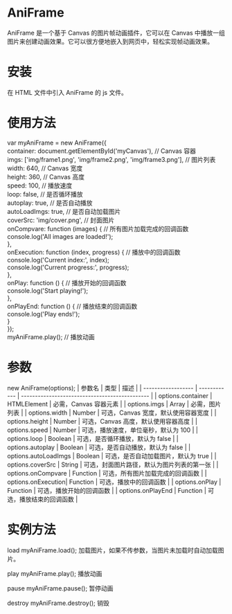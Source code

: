 # AniFrame
AniFrame 是一个基于 Canvas 的图片帧动画插件，它可以在 Canvas 中播放一组图片来创建动画效果。它可以很方便地嵌入到网页中，轻松实现帧动画效果。
# 安装
在 HTML 文件中引入 AniFrame 的 js 文件。
<script src="AniFrame.js"></script>

# 使用方法
var myAniFrame = new AniFrame({  
    container: document.getElementById('myCanvas'), // Canvas 容器  
    imgs: ['img/frame1.png', 'img/frame2.png', 'img/frame3.png'], // 图片列表  
    width: 640, // Canvas 宽度  
    height: 360, // Canvas 高度  
    speed: 100, // 播放速度  
    loop: false, // 是否循环播放  
    autoplay: true, // 是否自动播放  
    autoLoadImgs: true, // 是否自动加载图片  
    coverSrc: 'img/cover.png', // 封面图片  
    onCompvare: function (images) { // 所有图片加载完成的回调函数  
        console.log('All images are loaded!');  
    },  
    onExecution: function (index, progress) { // 播放中的回调函数  
        console.log('Current index:', index);  
        console.log('Current progress:', progress);  
    },  
    onPlay: function () { // 播放开始的回调函数  
        console.log('Start playing!');  
    },  
    onPlayEnd: function () { // 播放结束的回调函数  
        console.log('Play ends!');  
    }  
});  
myAniFrame.play(); // 播放动画

# 参数
new AniFrame(options);
| 参数名             | 类型         | 描述                                           |
| ------------------ | ------------ | ---------------------------------------------- |
| options.container  | HTMLElement | 必需，Canvas 容器元素                          |
| options.imgs       | Array        | 必需，图片列表                                |
| options.width      | Number       | 可选，Canvas 宽度，默认使用容器宽度            |
| options.height     | Number       | 可选，Canvas 高度，默认使用容器高度            |
| options.speed      | Number       | 可选，播放速度，单位毫秒，默认为 100           |
| options.loop       | Boolean      | 可选，是否循环播放，默认为 false               |
| options.autoplay   | Boolean      | 可选，是否自动播放，默认为 false               |
| options.autoLoadImgs | Boolean    | 可选，是否自动加载图片，默认为 true           |
| options.coverSrc   | String       | 可选，封面图片路径，默认为图片列表的第一张    |
| options.onCompvare | Function     | 可选，所有图片加载完成的回调函数              |
| options.onExecution| Function     | 可选，播放中的回调函数                        |
| options.onPlay     | Function     | 可选，播放开始的回调函数                      |
| options.onPlayEnd  | Function     | 可选，播放结束的回调函数                      |

# 实例方法
load
myAniFrame.load();
加载图片，如果不传参数，当图片未加载时自动加载图片。

play
myAniFrame.play();
播放动画

pause
myAniFrame.pause();
暂停动画

destroy 
myAniFrame.destroy();
销毁